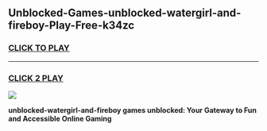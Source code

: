 
## Unblocked-Games-unblocked-watergirl-and-fireboy-Play-Free-k34zc
<h3>
<a href="https://premium76.site?title=unblocked-watergirl-and-fireboy&ref=20M">CLICK TO PLAY</a></h3>
<hr>

<h3>
<a href="https://premium76.site?title=unblocked-watergirl-and-fireboy&ref=20M">CLICK 2 PLAY</a>
  
</h3>

<a href="https://premium76.site?title=unblocked-watergirl-and-fireboy&ref=19M"><img src="https://clearcache.store/games.png"></a>


**unblocked-watergirl-and-fireboy games unblocked: Your Gateway to Fun and Accessible Online Gaming**
